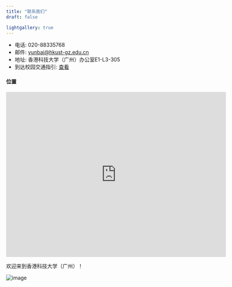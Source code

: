 ```yaml
---
title: "联系我们"
draft: false

lightgallery: true
---
```


- 电话: 020-88335768
- 邮件: yunbai@hkust-gz.edu.cn
- 地址: 香港科技大学（广州）办公室E1-L3-305
- 到达校园交通指引: [查看](https://material.hkust-gz.edu.cn/wp-content/uploads/sites/2/2023/06/HKUSTGZ-Guidelines-on-Transportation-to-Arrive-on-Campus01.pdf)

#### 位置

<iframe src="https://www.google.com/maps/embed?pb=!1m13!1m8!1m3!1d14702.658845401367!2d113.475886!3d22.888841!3m2!1i1024!2i768!4f13.1!3m2!1m1!2zMjLCsDUzJzE5LjgiTiAxMTPCsDI4JzMzLjIiRQ!5e0!3m2!1szh-CN!2shk!4v1713373468892!5m2!1szh-CN!2shk" width="600" height="450" style="border:0;" allowfullscreen="" loading="lazy" referrerpolicy="no-referrer-when-downgrade"></iframe>

欢迎来到香港科技大学（广州）！

![image](https://github.com/HKUST-Trans-Lab/HKUST-Trans-Lab.github.io/assets/55651568/00e1c1a4-9ebc-4076-9ad7-fe8009e8997a)
